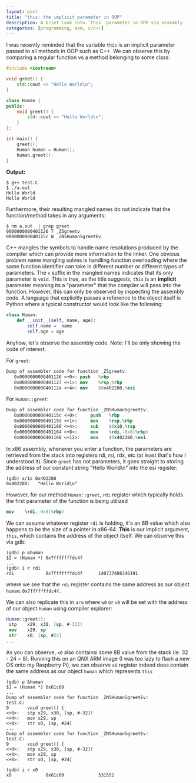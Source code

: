 ```yaml
---
layout: post
title: "this: the implicit parameter in OOP"
description: A brief look into `this` parameter in OOP via assembly
categories: [programming, asm, c/c++]
---
```


I was recently reminded that the variable `this` is an implicit parameter passed to all methods in OOP such as C++. We can observe this by comparing a regular function vs a method 
belonging to some class:

```cpp
#include <iostream>

void greet() {
    std::cout << "Hello World\n";
}

class Human {
public:
    void greet() {
        std::cout << "Hello World\n";
    }
};

int main() {
    greet();
    Human human = Human();
    human.greet();
}
```

**Output:**
```
$ g++ test.C
$ ./a.out 
Hello World
Hello World
```

Furthermore, their resulting mangled names do not indicate that the function/method takes in any arguments:

```shell
$ nm a.out  | grep greet
0000000000401126 T _Z5greetv
000000000040115c W _ZN5Human5greetEv
```

C++ mangles the symbols to handle name resolutions produced by the compiler which can provide more information to the linker. One obvious 
problem name mangling solves is handling function overloading where the same function identifier can take in different number or different types of parameters.
The `v` suffix in the mangled names indicates that its only parameter is `void`. This is true, as the title suggests, `this` is an **implicit** parameter 
meaning its a "parameter" that the compiler will pass into the function. However, this can only be observed by inspecting the assembly code. A language 
that explicitly passes a reference to the object itself is Python where a typical constructor would look like the following:

```python
class Human:
    def __init__(self, name, age):
        self.name =  name
        self.age = age
```

Anyhow, let's observe the assembly code. Note: I'll be only showing the code of interest.

For `greet`:
```nasm
Dump of assembler code for function _Z5greetv:
   0x0000000000401126 <+0>:	push   %rbp
   0x0000000000401127 <+1>:	mov    %rsp,%rbp
   0x000000000040112a <+4>:	mov    $0x402280,%esi
```

For `Human::greet`:
```nasm
Dump of assembler code for function _ZN5Human5greetEv:
   0x000000000040115c <+0>:     push   %rbp
   0x000000000040115d <+1>:     mov    %rsp,%rbp
   0x0000000000401160 <+4>:     sub    $0x10,%rsp
   0x0000000000401164 <+8>:     mov    %rdi,-0x8(%rbp)
   0x0000000000401168 <+12>:	mov    $0x402280,%esi
```

In x86 assembly, whenever you enter a function, the parameters are retrieved from the stack into registers rdi, rsi, rdx, etc (at least that's how I understood it).
Since `greet` has not parameters, it goes straight to storing the address of our constant string "Hello World\n" into the esi register:

```
(gdb) x/1s 0x402280
0x402280:	"Hello World\n"
```

However, for our method `Human::greet`, `rdi` register which typically holds the first parameter of the function is being utilized

```nasm
mov    %rdi,-0x8(%rbp)
```

We can assume whatever register `rdi` is holding, it's an 8B value which also happens to be the size of a pointer in x86-64.
**This** is our implicit argument, `this`, which contains the address of the object itself. We can observe this via gdb:
```
(gdb) p &human
$2 = (Human *) 0x7fffffffdc4f
...
(gdb) i r rdi
rdi            0x7fffffffdc4f      140737488346191
```

where we see that the `rdi` register contains the same address as our object `human`: `0x7fffffffdc4f`.


We can also replicate this in `arm` where `w0` or `x0` will be set with the address of our object `human` using compiler explorer:
```nasm
Human::greet():
 stp	x29, x30, [sp, #-32]!
 mov	x29, sp
 str	x0, [sp, #24]
...
```

As you can observe, `x0` also containsi some 8B value from the stack (ie. 32 - 24 = 8). Running this on an QNX ARM image (I was too lazy to flash a new OS onto my Raspberry Pi),
we can observe `x0` register indeed does contain the same address as our object `human` which represents `this`
```
(gdb) p &human
$1 = (Human *) 0x81c60
...
Dump of assembler code for function _ZN5Human5greetEv:
test.C:
9	    void greet() {
<+0>:	stp	x29, x30, [sp, #-32]!
<+4>:	mov	x29, sp
<+8>:	str	x0, [sp, #24]
...
Dump of assembler code for function _ZN5Human5greetEv:
test.C:
9	    void greet() {
<+0>:	stp	x29, x30, [sp, #-32]!
<+4>:	mov	x29, sp
<+8>:	str	x0, [sp, #24]

(gdb) i r x0                     
x0             0x81c60             531552
```


<!--
_Z begins mangled symbols
or nested names (including both namespaces and classes), this is followed by N
E is to indicate an end of the scope
wikipedia::article::format becomes:

_ZN9wikipedia7article6formatE


-->

